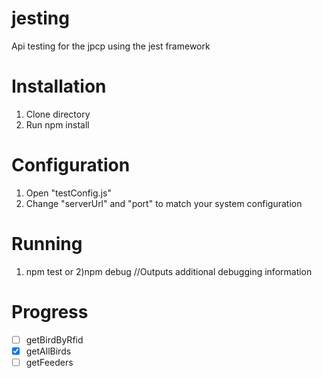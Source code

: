# jesting

Api testing for the jpcp using the jest framework

# Installation

1) Clone directory
2) Run npm install

# Configuration

1) Open "testConfig.js"
2) Change "serverUrl" and "port" to match your system configuration

# Running

1) npm test
or
2)npm debug //Outputs additional debugging information

# Progress

-[ ] getBirdByRfid
-[x] getAllBirds
-[ ] getFeeders
